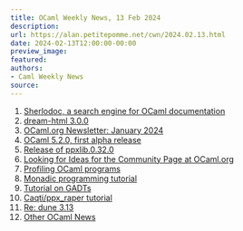 ```yaml
---
title: OCaml Weekly News, 13 Feb 2024
description:
url: https://alan.petitepomme.net/cwn/2024.02.13.html
date: 2024-02-13T12:00:00-00:00
preview_image:
featured:
authors:
- Caml Weekly News
source:
---
```


<ol><li><a href="https://alan.petitepomme.net/cwn/2024.02.13.html#1">Sherlodoc, a search engine for OCaml documentation</a></li><li><a href="https://alan.petitepomme.net/cwn/2024.02.13.html#2">dream-html 3.0.0</a></li><li><a href="https://alan.petitepomme.net/cwn/2024.02.13.html#3">OCaml.org Newsletter: January 2024</a></li><li><a href="https://alan.petitepomme.net/cwn/2024.02.13.html#4">OCaml 5.2.0, first alpha release</a></li><li><a href="https://alan.petitepomme.net/cwn/2024.02.13.html#5">Release of ppxlib.0.32.0</a></li><li><a href="https://alan.petitepomme.net/cwn/2024.02.13.html#6">Looking for Ideas for the Community Page at OCaml.org</a></li><li><a href="https://alan.petitepomme.net/cwn/2024.02.13.html#7">Profiling OCaml programs</a></li><li><a href="https://alan.petitepomme.net/cwn/2024.02.13.html#8">Monadic programming tutorial</a></li><li><a href="https://alan.petitepomme.net/cwn/2024.02.13.html#9">Tutorial on GADTs</a></li><li><a href="https://alan.petitepomme.net/cwn/2024.02.13.html#10">Caqti/ppx_raper tutorial</a></li><li><a href="https://alan.petitepomme.net/cwn/2024.02.13.html#11">Re: dune 3.13</a></li><li><a href="https://alan.petitepomme.net/cwn/2024.02.13.html#12">Other OCaml News</a></li></ol>
